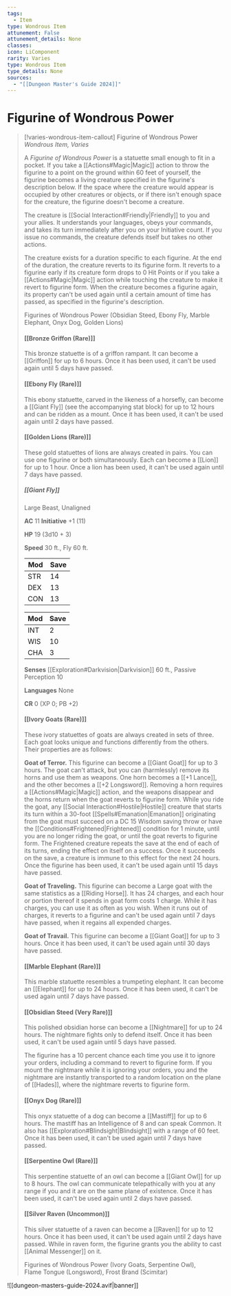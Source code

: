 ```yaml
---
tags:
  - Item
type: Wondrous Item
attunement: False
attunement_details: None
classes:
icon: LiComponent
rarity: Varies
type: Wondrous Item
type_details: None
sources: 
  - "[[Dungeon Master's Guide 2024]]"
---
```

# Figurine of Wondrous Power
>[!varies-wondrous-item-callout] Figurine of Wondrous Power
>_Wondrous Item, Varies_
>
>A _Figurine of Wondrous Power_ is a statuette small enough to fit in a pocket. If you take a [[Actions#Magic\|Magic]] action to throw the figurine to a point on the ground within 60 feet of yourself, the figurine becomes a living creature specified in the figurine's description below. If the space where the creature would appear is occupied by other creatures or objects, or if there isn't enough space for the creature, the figurine doesn't become a creature.
>
>The creature is [[Social Interaction#Friendly\|Friendly]] to you and your allies. It understands your languages, obeys your commands, and takes its turn immediately after you on your Initiative count. If you issue no commands, the creature defends itself but takes no other actions.
>
>The creature exists for a duration specific to each figurine. At the end of the duration, the creature reverts to its figurine form. It reverts to a figurine early if its creature form drops to 0 Hit Points or if you take a [[Actions#Magic\|Magic]] action while touching the creature to make it revert to figurine form. When the creature becomes a figurine again, its property can't be used again until a certain amount of time has passed, as specified in the figurine's description.
>
>
>Figurines of Wondrous Power (Obsidian Steed, Ebony Fly, Marble Elephant, Onyx Dog, Golden Lions)
>
>#### [[Bronze Griffon (Rare)]]
>
>This bronze statuette is of a griffon rampant. It can become a [[Griffon]] for up to 6 hours. Once it has been used, it can't be used again until 5 days have passed.
>
>#### [[Ebony Fly (Rare)]]
>
>This ebony statuette, carved in the likeness of a horsefly, can become a [[Giant Fly]] (see the accompanying stat block) for up to 12 hours and can be ridden as a mount. Once it has been used, it can't be used again until 2 days have passed.
>
>#### [[Golden Lions (Rare)]]
>
>These gold statuettes of lions are always created in pairs. You can use one figurine or both simultaneously. Each can become a [[Lion]] for up to 1 hour. Once a lion has been used, it can't be used again until 7 days have passed.
>
>##### [[Giant Fly]]
>
>Large Beast, Unaligned
>
>**AC** 11 **Initiative** +1 (11)
>
>**HP** 19 (3d10 + 3)
>
>**Speed** 30 ft., Fly 60 ft.
>
>|Mod|Save|
>|---|---|
>|STR|14|+2|+2|
>|DEX|13|+1|+1|
>|CON|13|+1|+1|
>
>|Mod|Save|
>|---|---|
>|INT|2|−4|−4|
>|WIS|10|+0|+0|
>|CHA|3|−4|−4|
>
>**Senses** [[Exploration#Darkvision\|Darkvision]] 60 ft., Passive Perception 10
>
>**Languages** None
>
>**CR** 0 (XP 0; PB +2)
>
>#### [[Ivory Goats (Rare)]]
>
>These ivory statuettes of goats are always created in sets of three. Each goat looks unique and functions differently from the others. Their properties are as follows:
>
>**Goat of Terror.** This figurine can become a [[Giant Goat]] for up to 3 hours. The goat can't attack, but you can (harmlessly) remove its horns and use them as weapons. One horn becomes a [[+1 Lance]], and the other becomes a [[+2 Longsword]]. Removing a horn requires a [[Actions#Magic\|Magic]] action, and the weapons disappear and the horns return when the goat reverts to figurine form. While you ride the goat, any [[Social Interaction#Hostile\|Hostile]] creature that starts its turn within a 30-foot [[Spells#Emanation\|Emanation]] originating from the goat must succeed on a DC 15 Wisdom saving throw or have the [[Conditions#Frightened\|Frightened]] condition for 1 minute, until you are no longer riding the goat, or until the goat reverts to figurine form. The Frightened creature repeats the save at the end of each of its turns, ending the effect on itself on a success. Once it succeeds on the save, a creature is immune to this effect for the next 24 hours. Once the figurine has been used, it can't be used again until 15 days have passed.
>
>**Goat of Traveling.** This figurine can become a Large goat with the same statistics as a [[Riding Horse]]. It has 24 charges, and each hour or portion thereof it spends in goat form costs 1 charge. While it has charges, you can use it as often as you wish. When it runs out of charges, it reverts to a figurine and can't be used again until 7 days have passed, when it regains all expended charges.
>
>**Goat of Travail.** This figurine can become a [[Giant Goat]] for up to 3 hours. Once it has been used, it can't be used again until 30 days have passed.
>
>#### [[Marble Elephant (Rare)]]
>
>This marble statuette resembles a trumpeting elephant. It can become an [[Elephant]] for up to 24 hours. Once it has been used, it can't be used again until 7 days have passed.
>
>#### [[Obsidian Steed (Very Rare)]]
>
>This polished obsidian horse can become a [[Nightmare]] for up to 24 hours. The nightmare fights only to defend itself. Once it has been used, it can't be used again until 5 days have passed.
>
>The figurine has a 10 percent chance each time you use it to ignore your orders, including a command to revert to figurine form. If you mount the nightmare while it is ignoring your orders, you and the nightmare are instantly transported to a random location on the plane of [[Hades]], where the nightmare reverts to figurine form.
>
>#### [[Onyx Dog (Rare)]]
>
>This onyx statuette of a dog can become a [[Mastiff]] for up to 6 hours. The mastiff has an Intelligence of 8 and can speak Common. It also has [[Exploration#Blindsight\|Blindsight]] with a range of 60 feet. Once it has been used, it can't be used again until 7 days have passed.
>
>#### [[Serpentine Owl (Rare)]]
>
>This serpentine statuette of an owl can become a [[Giant Owl]] for up to 8 hours. The owl can communicate telepathically with you at any range if you and it are on the same plane of existence. Once it has been used, it can't be used again until 2 days have passed.
>
>#### [[Silver Raven (Uncommon)]]
>
>This silver statuette of a raven can become a [[Raven]] for up to 12 hours. Once it has been used, it can't be used again until 2 days have passed. While in raven form, the figurine grants you the ability to cast [[Animal Messenger]] on it.
>
>
>Figurines of Wondrous Power (Ivory Goats, Serpentine Owl),  
>Flame Tongue (Longsword), Frost Brand (Scimitar)
>


![[dungeon-masters-guide-2024.avif|banner]]